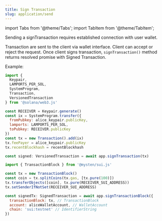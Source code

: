 ```yaml
---
title: Sign Transaction
slug: application/send
---
```


import Tabs from '@theme/Tabs';
import TabItem from '@theme/TabItem';

Sending a signTransaction requires established connection with user wallet.

Transaction are sent to the client via wallet interface. Client can accept or reject the request. Once client signs transaction, `signTransaction()` method returns resolved promise with Signed Transaction.

Example:
<Tabs>
<TabItem value="Solana" label="Solana">

```js
import {
  Keypair,
  LAMPORTS_PER_SOL,
  SystemProgram,
  Transaction,
  VersionedTransaction
} from '@solana/web3.js'

const RECEIVER = Keypair.generate()
const ix = SystemProgram.transfer({
  fromPubkey: alice_keypair.publicKey,
  lamports: LAMPORTS_PER_SOL,
  toPubkey: RECEIVER.publicKey
})
const tx = new Transaction().add(ix)
tx.feePayer = alice_keypair.publicKey
tx.recentBlockhash = recentBlockhash

const signed: VersionedTransaction = await app.signTransaction(tx)
```

</TabItem>

<TabItem value="SUI" label="SUI">

```js
import { TransactionBlock } from '@mysten/sui.js'

const tx = new TransactionBlock()
const coin = tx.splitCoins(tx.gas, [tx.pure(100)])
tx.transferObjects([coin], tx.pure(RECEIVER_SUI_ADDRESS))
tx.setSenderIfNotSet(RECEIVER_SUI_ADDRESS)

const signedTx: SignedTransaction = await app.signTransactionBlock({
  transactionBlock: tx, // TransactionBlock
  account: aliceWalletAccount, // WalletAccount
  chain: 'sui:testnet' // IdentifierString
})
```

</TabItem>
</Tabs>
